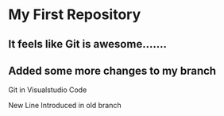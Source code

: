 # My First Repository

## It feels like Git is awesome.......

## Added some more changes to my branch

Git in Visualstudio Code

New Line Introduced in old branch